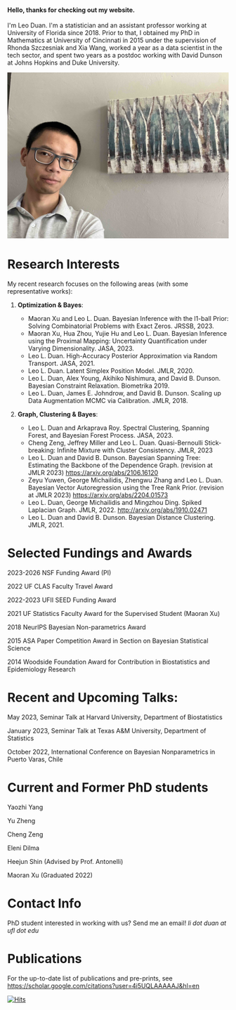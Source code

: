 #### Hello, thanks for checking out my website.

I'm Leo Duan. I'm a statistician and an assistant professor working at University of Florida since 2018. Prior to that, I obtained my PhD in Mathematics at University of Cincinnati in 2015 under the supervision of Rhonda Szczesniak and Xia Wang, worked a year as a data scientist in the tech sector, and spent two years as a postdoc working with David Dunson at Johns Hopkins and Duke University.

<img src="photo.jpg" alt="drawing" width="800"/>





# Research Interests
My recent research focuses on the following areas (with some representative works):

1.	**Optimization & Bayes**:

    *   Maoran Xu and Leo L. Duan. Bayesian Inference with the l1-ball Prior: Solving Combinatorial Problems with Exact Zeros. JRSSB, 2023.
    *   Maoran Xu, Hua Zhou, Yujie Hu and Leo L. Duan. Bayesian Inference using the Proximal Mapping: Uncertainty Quantification under Varying Dimensionality.  JASA, 2023.
    *   Leo L. Duan.  High-Accuracy Posterior Approximation via Random Transport. JASA, 2021.
    *   Leo L. Duan. Latent Simplex Position Model. JMLR, 2020.
    *   Leo L. Duan, Alex Young, Akihiko Nishimura, and David B. Dunson. Bayesian Constraint Relaxation. Biometrika 2019.
    *   Leo L. Duan, James E. Johndrow, and David B. Dunson. Scaling up Data Augmentation MCMC via Calibration. JMLR, 2018.

2.	**Graph, Clustering & Bayes**:
    *   Leo L. Duan and Arkaprava Roy.  Spectral Clustering, Spanning Forest, and Bayesian Forest Process. JASA, 2023.
    *   Cheng Zeng, Jeffrey Miller and Leo L. Duan. Quasi-Bernoulli Stick-breaking: Infinite Mixture with Cluster Consistency. JMLR, 2023
    *   Leo L. Duan and David B. Dunson. Bayesian Spanning Tree: Estimating the Backbone of the Dependence Graph. (revision at JMLR 2023)  https://arxiv.org/abs/2106.16120
    *   Zeyu Yuwen, George Michailidis, Zhengwu Zhang and Leo L. Duan.  Bayesian Vector Autoregression using the Tree Rank Prior.  (revision at JMLR 2023)  https://arxiv.org/abs/2204.01573
    *   Leo L. Duan, George Michailidis and Mingzhou Ding. Spiked Laplacian Graph. JMLR, 2022. http://arxiv.org/abs/1910.02471
    *   Leo L. Duan and David B. Dunson. Bayesian Distance Clustering. JMLR, 2021.


# Selected Fundings and Awards

2023-2026 NSF Funding Award (PI)

2022 UF CLAS Faculty Travel Award

2022-2023 UFII SEED Funding Award

2021 UF Statistics Faculty Award for the Supervised Student (Maoran Xu)

2018 NeurIPS Bayesian Non-parametrics Award

2015 ASA Paper Competition Award in Section on Bayesian Statistical Science

2014 Woodside Foundation Award for Contribution in Biostatistics and Epidemiology Research


# Recent and Upcoming Talks:

May 2023, Seminar Talk at Harvard University, Department of Biostatistics 

January 2023, Seminar Talk at Texas A&M University, Department of Statistics

October 2022, International Conference on Bayesian Nonparametrics in Puerto Varas, Chile

# Current and Former PhD students

Yaozhi Yang

Yu Zheng

Cheng Zeng

Eleni Dilma

Heejun Shin (Advised by Prof. Antonelli)

Maoran Xu (Graduated 2022)

# Contact Info
PhD student interested in working with us? Send me an email!
_li dot duan at ufl dot edu_



# Publications

For the up-to-date list of publications and pre-prints, see https://scholar.google.com/citations?user=4i5UQLAAAAAJ&hl=en

[![Hits](https://hits.seeyoufarm.com/api/count/incr/badge.svg?url=https%3A%2F%2Fleoduan.github.io&count_bg=%2379C83D&title_bg=%23555555&icon=&icon_color=%23E7E7E7&title=hits&edge_flat=false)](https://hits.seeyoufarm.com)



